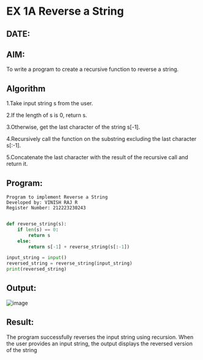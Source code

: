 # EX 1A Reverse a String
## DATE:
## AIM:
To write a program to create a recursive function to reverse a string.

## Algorithm
1.Take input string s from the user.

2.If the length of s is 0, return s.

3.Otherwise, get the last character of the string s[-1].

4.Recursively call the function on the substring excluding the last character s[:-1].

5.Concatenate the last character with the result of the recursive call and return it.

## Program:
```
Program to implement Reverse a String
Developed by: VINISH RAJ R
Register Number: 212223230243
```
```python

def reverse_string(s):
    if len(s) == 0:  
        return s
    else:
        return s[-1] + reverse_string(s[:-1]) 

input_string = input()
reversed_string = reverse_string(input_string)
print(reversed_string)
```

## Output:
![image](https://github.com/user-attachments/assets/05c7cd04-9766-4b86-9c3f-a12b95331e48)


## Result:
The program successfully reverses the input string using recursion. When the user provides an input string, the output displays the reversed version of the string
